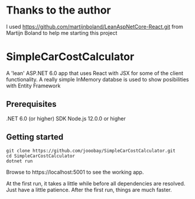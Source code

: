 # Thanks to the author
I used https://github.com/martijnboland/LeanAspNetCore-React.git from Martijn Boland to help me starting this project


# SimpleCarCostCalculator
A 'lean' ASP.NET 6.0 app that uses React with JSX for some of the client functionality. A really simple InMemory databse is used to
show posibilities with Entity Framework

## Prerequisites
.NET 6.0 (or higher) SDK
Node.js 12.0.0 or higher

## Getting started
```
git clone https://github.com/jooobay/SimpleCarCostCalculator.git
cd SimpleCarCostCalculator
dotnet run
```
Browse to https://localhost:5001 to see the working app. 

At the first run, it takes a little while before all dependencies are resolved. Just have a little patience. After the first run, things are much faster.
